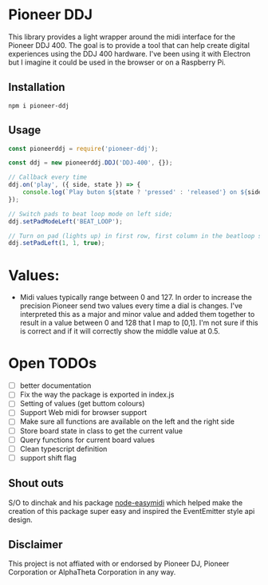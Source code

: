 # Pioneer DDJ

This library provides a light wrapper around the midi interface for the Pioneer DDJ 400. The goal is to provide a tool that can help create digital experiences using the DDJ 400 hardware. I've been using it with Electron but I imagine it could be used in the browser or on a Raspberry Pi.

## Installation

```
npm i pioneer-ddj
```

## Usage

```js
const pioneerddj = require('pioneer-ddj');

const ddj = new pioneerddj.DDJ('DDJ-400', {});

// Callback every time
ddj.on('play', ({ side, state }) => {
    console.log(`Play buton ${state ? 'pressed' : 'released'} on ${side} side!`);
});

// Switch pads to beat loop mode on left side;
ddj.setPadModeLeft('BEAT_LOOP');

// Turn on pad (lights up) in first row, first column in the beatloop section
ddj.setPadLeft(1, 1, true);
```

# Values:

-   Midi values typically range between 0 and 127. In order to increase the precision Pioneer send two values every time a dial is changes. I've interpreted this as a major and minor value and added them together to result in a value between 0 and 128 that I map to [0,1]. I'm not sure if this is correct and if it will correctly show the middle value at 0.5.

# Open TODOs

-   [ ] better documentation
-   [ ] Fix the way the package is exported in index.js
-   [ ] Setting of values (get buttom colours)
-   [ ] Support Web midi for browser support
-   [ ] Make sure all functions are available on the left and the right side
-   [ ] Store board state in class to get the current value
-   [ ] Query functions for current board values
-   [ ] Clean typescript definition
-   [ ] support shift flag

## Shout outs

S/O to dinchak and his package [node-easymidi](https://github.com/dinchak/node-easymidi) which helped make the creation of this package super easy and inspired the EventEmitter style api design.

## Disclaimer

This project is not affiated with or endorsed by Pioneer DJ, Pioneer Corporation or AlphaTheta Corporation in any way.
